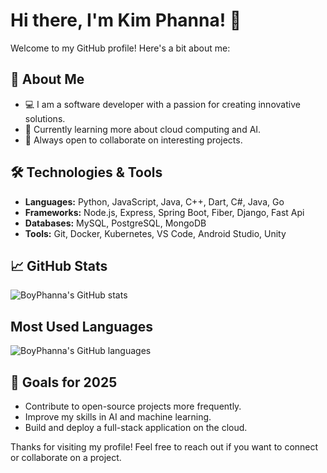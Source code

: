 # Hi there, I'm Kim Phanna! 👋

Welcome to my GitHub profile! Here's a bit about me:

## 🚀 About Me
- 💻 I am a software developer with a passion for creating innovative solutions.
- 🌱 Currently learning more about cloud computing and AI.
- 🤝 Always open to collaborate on interesting projects.

## 🛠️ Technologies & Tools
- **Languages:** Python, JavaScript, Java, C++, Dart, C#, Java, Go
- **Frameworks:** Node.js, Express, Spring Boot, Fiber, Django, Fast Api
- **Databases:** MySQL, PostgreSQL, MongoDB
- **Tools:** Git, Docker, Kubernetes, VS Code, Android Studio, Unity

## 📈 GitHub Stats
![BoyPhanna's GitHub stats](https://github-readme-stats.vercel.app/api?username=BoyPhanna&show_icons=true&theme=tokyonight)

## Most Used Languages
![BoyPhanna's GitHub languages](https://github-readme-stats.vercel.app/api/top-langs/?username=BoyPhanna&size_weight=0.5&count_weight=0.5)



<!-- ## 📚 Latest Blog Posts -->
<!-- BLOG-POST-LIST:START -->
<!-- BLOG-POST-LIST:END -->

## 🎯 Goals for 2025
- Contribute to open-source projects more frequently.
- Improve my skills in AI and machine learning.
- Build and deploy a full-stack application on the cloud.

Thanks for visiting my profile! Feel free to reach out if you want to connect or collaborate on a project.
